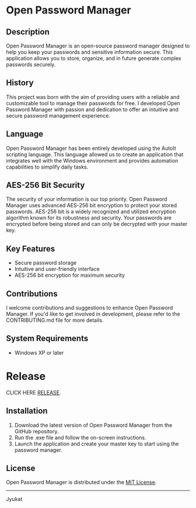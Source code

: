 # Open Password Manager

## Description
Open Password Manager is an open-source password manager designed to help you keep your passwords and sensitive information secure. This application allows you to store, organize, and in future generate complex passwords securely.

## History
This project was born with the aim of providing users with a reliable and customizable tool to manage their passwords for free. I developed Open Password Manager with passion and dedication to offer an intuitive and secure password management experience.

## Language
Open Password Manager has been entirely developed using the AutoIt scripting language. This language allowed us to create an application that integrates well with the Windows environment and provides automation capabilities to simplify daily tasks.

## AES-256 Bit Security
The security of your information is our top priority. Open Password Manager uses advanced AES-256 bit encryption to protect your stored passwords. AES-256 bit is a widely recognized and utilized encryption algorithm known for its robustness and security. Your passwords are encrypted before being stored and can only be decrypted with your master key.

## Key Features
- Secure password storage
- Intuitive and user-friendly interface
- AES-256 bit encryption for maximum security

## Contributions
I welcome contributions and suggestions to enhance Open Password Manager. If you'd like to get involved in development, please refer to the CONTRIBUTING.md file for more details.

## System Requirements
- Windows XP or later

# Release
CLICK HERE [RELEASE](https://github.com/Jyukat/Open-Password-Manager/releases).

## Installation
1. Download the latest version of Open Password Manager from the GitHub repository.
2. Run the .exe file and follow the on-screen instructions.
3. Launch the application and create your master key to start using the password manager.

## License
Open Password Manager is distributed under the [MIT License](LICENSE).

---
Jyukat
